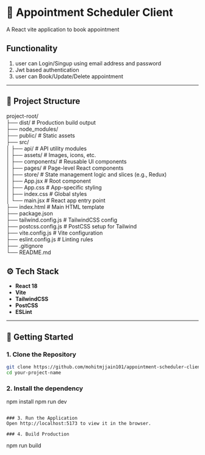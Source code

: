 # 🚀 Appointment Scheduler Client

A React vite application to book appointment

## Functionality
1. user can Login/Singup using email address and password
2. Jwt based authentication
3. user can Book/Update/Delete appointment

---

## 📂 Project Structure

project-root/<br />
├── dist/ # Production build output<br />
├── node_modules/<br />
├── public/ # Static assets<br />
├── src/<br />
│ ├── api/ # API utility modules<br />
│ ├── assets/ # Images, icons, etc.<br />
│ ├── components/ # Reusable UI components<br />
│ ├── pages/ # Page-level React components<br />
│ ├── store/ # State management logic and slices (e.g., Redux)<br />
│ ├── App.jsx # Root component<br />
│ ├── App.css # App-specific styling<br />
│ ├── index.css # Global styles<br />
│ └── main.jsx # React app entry point<br />
├── index.html # Main HTML template<br />
├── package.json<br />
├── tailwind.config.js # TailwindCSS config<br />
├── postcss.config.js # PostCSS setup for Tailwind<br />
├── vite.config.js # Vite configuration<br />
├── eslint.config.js # Linting rules<br />
├── .gitignore<br />
└── README.md<br />

## ⚙️ Tech Stack

- **React 18**
- **Vite**
- **TailwindCSS**
- **PostCSS**
- **ESLint**

---

## 🚀 Getting Started

### 1. Clone the Repository

```bash
git clone https://github.com/mohitmjjain101/appointment-scheduler-client
cd your-project-name
```

### 2. Install the dependency

npm install
npm run dev
```

### 3. Run the Application
Open http://localhost:5173 to view it in the browser.

### 4. Build Production
```
npm run build
```
